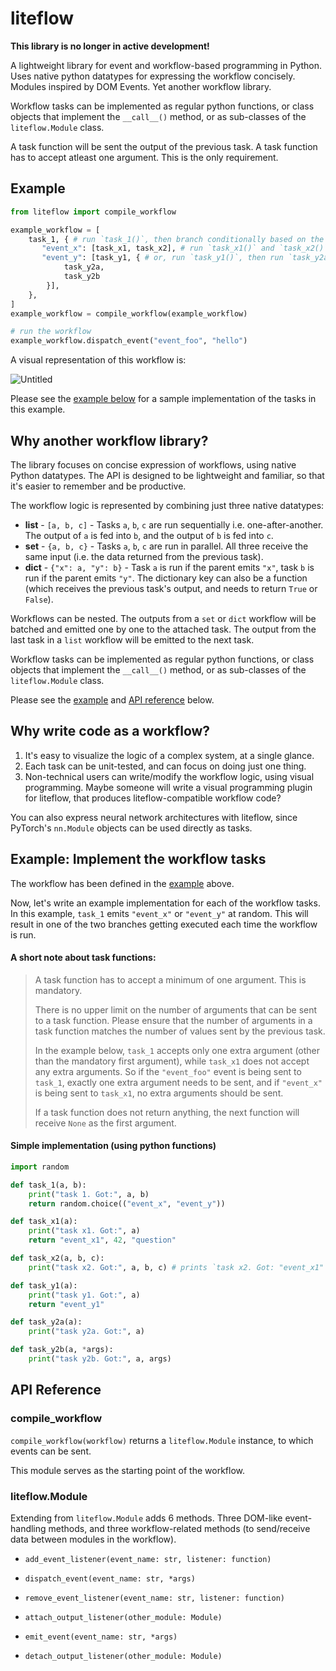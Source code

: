 # liteflow

**This library is no longer in active development!**

A lightweight library for event and workflow-based programming in Python. Uses native python datatypes for expressing the workflow concisely. Modules inspired by DOM Events. Yet another workflow library.

Workflow tasks can be implemented as regular python functions, or class objects that implement the `__call__()` method, or as sub-classes of the `liteflow.Module` class.

A task function will be sent the output of the previous task. A task function has to accept atleast one argument. This is the only requirement.

## Example
```py
from liteflow import compile_workflow

example_workflow = [
    task_1, { # run `task_1()`, then branch conditionally based on the return value of task_1
       "event_x": [task_x1, task_x2], # run `task_x1()` and `task_x2()` one-after-another (i.e sequentially)
       "event_y": [task_y1, { # or, run `task_y1()`, then run `task_y2a()` and `task_y2b()` in parallel
            task_y2a,
            task_y2b
        }],
    },
]
example_workflow = compile_workflow(example_workflow)

# run the workflow
example_workflow.dispatch_event("event_foo", "hello")
```

A visual representation of this workflow is:

![Untitled](https://user-images.githubusercontent.com/844287/235950815-4abb1556-1746-40d6-8cb5-69a8e81f95ed.jpg)

Please see the [example below](#example-implement-the-workflow-tasks) for a sample implementation of the tasks in this example.

## Why another workflow library?
The library focuses on concise expression of workflows, using native Python datatypes. The API is designed to be lightweight and familiar, so that it's easier to remember and be productive.

The workflow logic is represented by combining just three native datatypes:
* **list** - `[a, b, c]` - Tasks `a`, `b`, `c` are run sequentially i.e. one-after-another. The output of `a` is fed into `b`, and the output of `b` is fed into `c`.
* **set** - `{a, b, c}` - Tasks `a`, `b`, `c` are run in parallel. All three receive the same input (i.e. the data returned from the previous task).
* **dict** - `{"x": a, "y": b}` - Task `a` is run if the parent emits `"x"`, task `b` is run if the parent emits `"y"`. The dictionary key can also be a function (which receives the previous task's output, and needs to return `True` or `False`).

Workflows can be nested. The outputs from a `set` or `dict` workflow will be batched and emitted one by one to the attached task. The output from the last task in a `list` workflow will be emitted to the next task.

Workflow tasks can be implemented as regular python functions, or class objects that implement the `__call__()` method, or as sub-classes of the `liteflow.Module` class.

Please see the [example](#example) and [API reference](#api-reference) below.

## Why write code as a workflow?
1. It's easy to visualize the logic of a complex system, at a single glance.
2. Each task can be unit-tested, and can focus on doing just one thing.
3. Non-technical users can write/modify the workflow logic, using visual programming. Maybe someone will write a visual programming plugin for liteflow, that produces liteflow-compatible workflow code?

You can also express neural network architectures with liteflow, since PyTorch's `nn.Module` objects can be used directly as tasks.

## Example: Implement the workflow tasks
The workflow has been defined in the [example](#example) above.

Now, let's write an example implementation for each of the workflow tasks. In this example, `task_1` emits `"event_x"` or `"event_y"` at random. This will result in one of the two branches getting executed each time the workflow is run.

#### **A short note about task functions:**

> A task function has to accept a minimum of one argument. This is mandatory.
>
> There is no upper limit on the number of arguments that can be sent to a task function. Please ensure that the number of arguments in a task function matches the number of values sent by the previous task.
>
> In the example below, `task_1` accepts only one extra argument (other than the mandatory first argument), while `task_x1` does not accept any extra arguments. So if the `"event_foo"` event is being sent to `task_1`, exactly one extra argument needs to be sent, and if `"event_x"` is being sent to `task_x1`, no extra arguments should be sent.
>
> If a task function does not return anything, the next function will receive `None` as the first argument.

#### Simple implementation (using python functions)
```py
import random

def task_1(a, b):
    print("task 1. Got:", a, b)
    return random.choice(("event_x", "event_y"))

def task_x1(a):
    print("task x1. Got:", a)
    return "event_x1", 42, "question"

def task_x2(a, b, c):
    print("task x2. Got:", a, b, c) # prints `task x2. Got: "event_x1" 42 "question"`

def task_y1(a):
    print("task y1. Got:", a)
    return "event_y1"

def task_y2a(a):
    print("task y2a. Got:", a)

def task_y2b(a, *args):
    print("task y2b. Got:", a, args)
```

## API Reference
### compile_workflow
`compile_workflow(workflow)` returns a `liteflow.Module` instance, to which events can be sent.

This module serves as the starting point of the workflow.

### liteflow.Module
Extending from `liteflow.Module` adds 6 methods. Three DOM-like event-handling methods, and three workflow-related methods (to send/receive data between modules in the workflow).

* `add_event_listener(event_name: str, listener: function)`
* `dispatch_event(event_name: str, *args)`
* `remove_event_listener(event_name: str, listener: function)`

* `attach_output_listener(other_module: Module)`
* `emit_event(event_name: str, *args)`
* `detach_output_listener(other_module: Module)`
